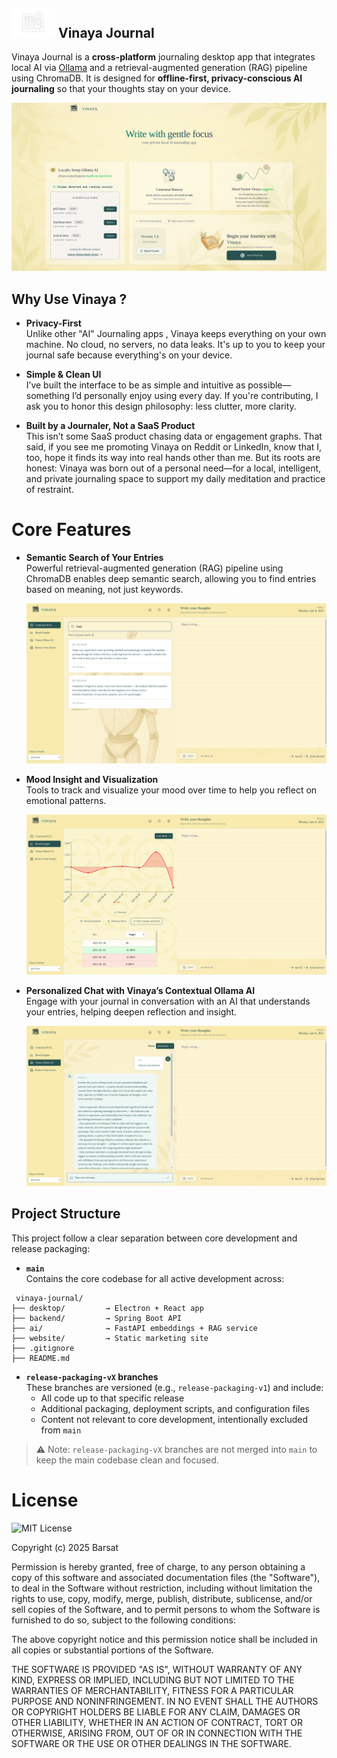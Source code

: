 <h2>
  <img src="https://raw.githubusercontent.com/BarsatKhadka/Vinaya-Journal/main/desktop/src/assets/vinayaLogoWhite.png" alt="Vinaya Logo" width="70" />
  <span>Vinaya Journal</span>
</h2>


Vinaya Journal is a **cross-platform** journaling desktop app that integrates local AI via [Ollama](https://ollama.com/) and a retrieval-augmented generation (RAG) pipeline using ChromaDB. 
It is designed for **offline-first, privacy-conscious AI journaling** so that your thoughts stay on your device.

![Front Page of Vinaya Journal](https://github.com/BarsatKhadka/Vinaya-Journal/blob/5f949193089048c592ed4985b814e24d9a9de7d0/desktop/src/assets/READMEImgs/FrontPageVinaya.png?raw=true)


## Why Use Vinaya ?

- **Privacy-First**  
   Unlike other "AI" Journaling apps , Vinaya keeps everything on your own machine. No cloud, no servers, no data leaks. It's up to you to keep your journal safe because everything's on your device.
- **Simple & Clean UI**  
  I’ve built the interface to be as simple and intuitive as possible—something I’d personally enjoy using every day. If you're contributing, I ask you to honor this design philosophy: less clutter, more clarity.

- **Built by a Journaler, Not a SaaS Product**  
 This isn’t some SaaS product chasing data or engagement graphs. That said, if you see me promoting Vinaya on Reddit or LinkedIn, know that I, too, hope it finds its way into real hands other than me. But its roots are honest: Vinaya was born out of a personal need—for a local, intelligent, and private journaling space to support my daily meditation and practice of restraint.

# Core Features

- **Semantic Search of Your Entries**  
  Powerful retrieval-augmented generation (RAG) pipeline using ChromaDB enables deep semantic search, allowing you to find entries based on meaning, not just keywords.

  ![Semantic Search RAG](https://github.com/BarsatKhadka/Vinaya-Journal/blob/5f949193089048c592ed4985b814e24d9a9de7d0/desktop/src/assets/READMEImgs/RAGReadMe.png?raw=true)

- **Mood Insight and Visualization**  
  Tools to track and visualize your mood over time to help you reflect on emotional patterns.

  ![Mood Insights](https://github.com/BarsatKhadka/Vinaya-Journal/blob/5f949193089048c592ed4985b814e24d9a9de7d0/desktop/src/assets/READMEImgs/Mood_InsightsREADME.png?raw=true)

- **Personalized Chat with Vinaya’s Contextual Ollama AI**  
  Engage with your journal in conversation with an AI that understands your entries, helping deepen reflection and insight.

  ![Vinaya Ollama AI Chat](https://github.com/BarsatKhadka/Vinaya-Journal/blob/5f949193089048c592ed4985b814e24d9a9de7d0/desktop/src/assets/READMEImgs/VinayaOllamaAIREADME.png?raw=true)

  
## Project Structure

This project follow a clear separation between core development and release packaging:

- **`main`**  
  Contains the core codebase for all active development across:
```
 vinaya-journal/
├── desktop/         → Electron + React app
├── backend/         → Spring Boot API
├── ai/              → FastAPI embeddings + RAG service
├── website/         → Static marketing site
├── .gitignore
├── README.md
```
- **`release-packaging-vX` branches**  
  These branches are versioned (e.g., `release-packaging-v1`) and include:
  - All code up to that specific release
  - Additional packaging, deployment scripts, and configuration files
  - Content not relevant to core development, intentionally excluded from `main`

> ⚠️ Note: `release-packaging-vX` branches are not merged into `main` to keep the main codebase clean and focused.


# License 

![MIT License](https://img.shields.io/badge/License-MIT-yellow.svg)

Copyright (c) 2025 Barsat

Permission is hereby granted, free of charge, to any person obtaining a copy
of this software and associated documentation files (the "Software"), to deal
in the Software without restriction, including without limitation the rights
to use, copy, modify, merge, publish, distribute, sublicense, and/or sell
copies of the Software, and to permit persons to whom the Software is
furnished to do so, subject to the following conditions:

The above copyright notice and this permission notice shall be included in all
copies or substantial portions of the Software.

THE SOFTWARE IS PROVIDED "AS IS", WITHOUT WARRANTY OF ANY KIND, EXPRESS OR
IMPLIED, INCLUDING BUT NOT LIMITED TO THE WARRANTIES OF MERCHANTABILITY,
FITNESS FOR A PARTICULAR PURPOSE AND NONINFRINGEMENT. IN NO EVENT SHALL THE
AUTHORS OR COPYRIGHT HOLDERS BE LIABLE FOR ANY CLAIM, DAMAGES OR OTHER
LIABILITY, WHETHER IN AN ACTION OF CONTRACT, TORT OR OTHERWISE, ARISING FROM,
OUT OF OR IN CONNECTION WITH THE SOFTWARE OR THE USE OR OTHER DEALINGS IN THE
SOFTWARE.





